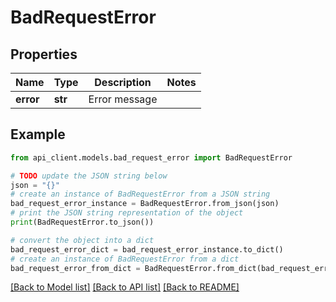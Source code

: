 # BadRequestError


## Properties

Name | Type | Description | Notes
------------ | ------------- | ------------- | -------------
**error** | **str** | Error message | 

## Example

```python
from api_client.models.bad_request_error import BadRequestError

# TODO update the JSON string below
json = "{}"
# create an instance of BadRequestError from a JSON string
bad_request_error_instance = BadRequestError.from_json(json)
# print the JSON string representation of the object
print(BadRequestError.to_json())

# convert the object into a dict
bad_request_error_dict = bad_request_error_instance.to_dict()
# create an instance of BadRequestError from a dict
bad_request_error_from_dict = BadRequestError.from_dict(bad_request_error_dict)
```
[[Back to Model list]](../README.md#documentation-for-models) [[Back to API list]](../README.md#documentation-for-api-endpoints) [[Back to README]](../README.md)


